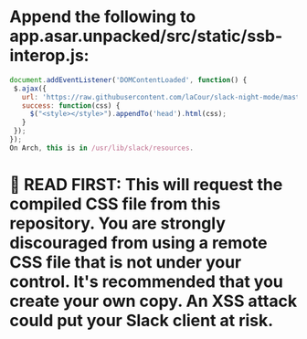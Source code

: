 # Append the following to app.asar.unpacked/src/static/ssb-interop.js:

```js
document.addEventListener('DOMContentLoaded', function() {
 $.ajax({
   url: 'https://raw.githubusercontent.com/laCour/slack-night-mode/master/css/raw/black.css',
   success: function(css) {
     $("<style></style>").appendTo('head').html(css);
   }
 });
});
On Arch, this is in /usr/lib/slack/resources.
```

# 🛑 READ FIRST: This will request the compiled CSS file from this repository. You are strongly discouraged from using a remote CSS file that is not under your control. It's recommended that you create your own copy. An XSS attack could put your Slack client at risk.